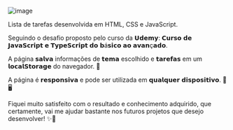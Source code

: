 ![image](https://github.com/tailanpatrick/to-do-list-js/assets/146599324/c53d1b47-bba6-4125-a355-dc84240b0fdf)

Lista de tarefas desenvolvida em HTML, CSS e JavaScript.

Seguindo o desafio proposto pelo curso da 𝗨𝗱𝗲𝗺𝘆: 𝗖𝘂𝗿𝘀𝗼 𝗱𝗲 𝗝𝗮𝘃𝗮𝗦𝗰𝗿𝗶𝗽𝘁 𝗲 𝗧𝘆𝗽𝗲𝗦𝗰𝗿𝗶𝗽𝘁 𝗱𝗼 𝗯á𝘀𝗶𝗰𝗼 𝗮𝗼 𝗮𝘃𝗮𝗻ç𝗮𝗱𝗼.

A página 𝘀𝗮𝗹𝘃𝗮 informações de 𝘁𝗲𝗺𝗮 escolhido e 𝘁𝗮𝗿𝗲𝗳𝗮𝘀 em um 𝗹𝗼𝗰𝗮𝗹𝗦𝘁𝗼𝗿𝗮𝗴𝗲 do navegador. 💾

A página é 𝗿𝗲𝘀𝗽𝗼𝗻𝘀𝗶𝘃𝗮 e pode ser utilizada em 𝗾𝘂𝗮𝗹𝗾𝘂𝗲𝗿 𝗱𝗶𝘀𝗽𝗼𝘀𝗶𝘁𝗶𝘃𝗼. 📱🖥️

Fiquei muito satisfeito com o resultado e conhecimento adquirido, que certamente, vai me ajudar bastante nos futuros projetos que desejo desenvolver! ✨🚀
